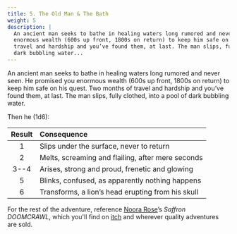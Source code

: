 ```yaml
---
title: 5. The Old Man & The Bath
weight: 5
description: |
  An ancient man seeks to bathe in healing waters long rumored and never seen. He promised you
  enormous wealth (600s up front, 1800s on return) to keep him safe on his quest. Two months of
  travel and hardship and you’ve found them, at last. The man slips, fully clothed, into a pool of
  dark bubbling water...
---
```


An ancient man seeks to bathe in healing waters long rumored and never seen. He promised you
enormous wealth (600s up front, 1800s on return) to keep him safe on his quest. Two months of travel
and hardship and you’ve found them, at last. The man slips, fully clothed, into a pool of dark
bubbling water.

Then he (1d6):

| Result | Consequence                                       |
| :----: | :------------------------------------------------ |
|   1    | Slips under the surface, never to return          |
|   2    | Melts, screaming and flailing, after mere seconds |
|  3--4  | Arises, strong and proud, frenetic and glowing    |
|   5    | Blinks, confused, as apparently nothing happens   |
|   6    | Transforms, a lion’s head erupting from his skull |

For the rest of the adventure, reference [Noora Rose][1]’s _Saffron DOOMCRAWL_, which you'll find on
[itch][2] and wherever quality adventures are sold.

<!-- Reference Links -->

[1]: https://twitter.com/rosesonhergrave
[2]: https://monkeys-paw-games.itch.io/saffron
